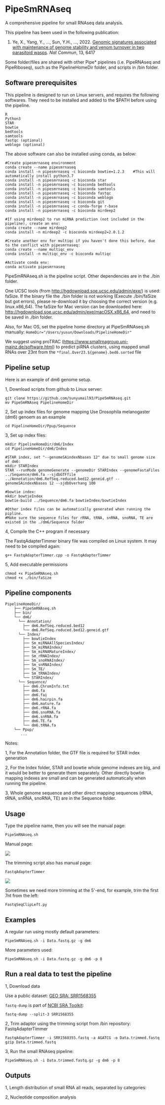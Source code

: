 # PipeSmRNAseq
A comprehensive pipeline for small RNAseq data analysis.

This pipeline has been used in the following publication:

1. Ye, X., Yang, Y., ..., Sun, Y.H., ..., 2022. [Genomic signatures associated with maintenance of genome stability and venom turnover in two parasitoid wasps](https://www.nature.com/articles/s41467-022-34202-y). _Nat Commun_, 13, 6417


Some folder/files are shared with other Pipe* pipelines (i.e. PipeRNAseq and PipeRiboseq), such as the PipelineHomeDir folder, and scripts in /bin folder.

## Software prerequisites
This pipeline is designed to run on Linux servers, and requires the following softwares. They need to be installed and added to the $PATH before using the pipeline.
```
R
Python3
STAR
bowtie
bedtools
samtools
fastqc (optional)
weblogo (optional)
```
The above software can also be installed using conda, as below:
```
#Create pipesmrnaseq environment
conda create --name pipesmrnaseq
conda install -n pipesmrnaseq -c bioconda bowtie=1.2.3    #This will automatically install python3.7
conda install -n pipesmrnaseq -c bioconda star
conda install -n pipesmrnaseq -c bioconda bedtools
conda install -n pipesmrnaseq -c bioconda samtools
conda install -n pipesmrnaseq -c bioconda fastqc
conda install -n pipesmrnaseq -c bioconda weblogo
conda install -n pipesmrnaseq -c bioconda git
conda install -n pipesmrnaseq -c conda-forge r-base
conda install -n pipesmrnaseq -c bioconda mirdeep2

#If using mirdeep2 to run miRNA prediction (not included in the pipeline), create an env:
conda create --name mirdeep2
conda install -n mirdeep2 -c bioconda mirdeep2=2.0.1.2

#Create another env for multiqc if you haven't done this before, due to the conflict with pipesmrnaseq:
conda create --name multiqc_env
conda install -n multiqc_env -c bioconda multiqc

#Activate conda env:
conda activate pipesmrnaseq
```

PipeSmRNAseq.sh is the pipeline script. Other dependencies are in the ./bin folder.

One UCSC tools (from http://hgdownload.soe.ucsc.edu/admin/exe/) is used: faSize. If the binary file the ./bin folder is not working (Execute ./bin/faSize but got errors), please re-download it by choosing the correct version (e.g. linux.x86_64). The faSize for Mac version can be downloaded here: http://hgdownload.soe.ucsc.edu/admin/exe/macOSX.x86_64, and need to be saved in ./bin folder.

Also, for Mac OS, set the pipeline home directory at PipeSmRNAseq.sh manually:
`HomeDir="/Users/yusun/Downloads/PipelineHomeDir"`

We suggest using proTRAC (https://www.smallrnagroup.uni-mainz.de/software.html) to predict piRNA clusters, using mapped small RNAs over 23nt from the `*final.Over23.${genome}.bed6.sorted` file

## Pipeline setup

Here is an example of dm6 genome setup.

1, Download scripts from github to Linux server:

```
git clone https://github.com/sunyumail93/PipeSmRNAseq.git
mv PipeSmRNAseq PipelineHomeDir
```

2, Set up index files for genome mapping
Use Drosophila melanogaster (dm6) genoem as an example

```
cd PipelineHomeDir/Ppup/Sequence

```
3, Set up index files:
```
mkdir PipelineHomeDir/dm6/Index
cd PipelineHomeDir/dm6/Index

#STAR index, set "--genomeSAindexNbases 12" due to small genome size of dm6: 
mkdir STARIndex
STAR --runMode genomeGenerate --genomeDir STARIndex --genomeFastaFiles ../Sequence/dm6.fa --sjdbGTFfile ../Annotation/dm6.RefSeq.reduced.bed12.geneid.gtf --genomeSAindexNbases 12 --sjdbOverhang 100

#bowtie index:
mkdir bowtieIndex
bowtie-build ../Sequence/dm6.fa bowtieIndex/bowtieIndex

#Other index files can be automatically generated when running the pipline.
#Make sure the sequence files for rRNA, tRNA, snRNA, snoRNA, TE are existed in the ./dm6/Sequence folder
```
4, Compile the C++ program if necessary

The FastqAdapterTimmer binary file was compiled on Linux system. It may need to be compiled again:

```
g++ FastqAdapterTimmer.cpp -o FastqAdapterTimmer
```

5, Add executable permissions

```
chmod +x PipeSmRNAseq.sh
chmod +x ./bin/faSize
```

## Pipeline components
```
PipelineHomeDir/
    ├── PipeSmRNAseq.sh
    ├── bin/
    └── dm6/
      └── Annotation/
        ├── dm6.RefSeq.reduced.bed12
        └── dm6.RefSeq.reduced.bed12.geneid.gtf
      └── Index/
        ├── bowtieIndex
        ├── Sm_miRNAAllSpeciesIndex/
        ├── Sm_miRNAIndex/
        ├── Sm_miRNAMatureIndex/
        ├── Sm_rRNAIndex/
        ├── Sm_snoRNAIndex/
        ├── Sm_snRNAIndex/
        ├── Sm_TE/
        ├── Sm_tRNAIndex/
        └── STARIndex/
      └── Sequence/
        ├── dm6.ChromInfo.txt
        ├── dm6.fa
        ├── dm6.fai
        ├── dm6.hairpin.fa
        ├── dm6.mature.fa
        ├── dm6.rRNA.fa
        ├── dm6.snoRNA.fa
        ├── dm6.snRNA.fa
        ├── dm6.TE.fa
        └── dm6.tRNA.fa
    └── Ppup/
       ...
```

Notes: 

1, For the Annotation folder, the GTF file is required for STAR index generation

2, For the Index folder, STAR and bowtie whole genome indexes are big, and it would be better to generate them separately. Other directly bowtie mapping indexes are small and can be generated automatically when running the pipeline.

3, Whole genome sequence and other direct mapping sequences (rRNA, tRNA, snRNA, snoRNA, TE) are in the Sequence folder.

## Usage

Type the pipeline name, then you will see the manual page:

```
PipeSmRNAseq.sh
```

Manual page:

![](images/Usages.png)

The trimming script also has manual page:

```
FastqAdapterTimmer
```

![](images/TrimmerUsages.png)

Sometimes we need more trimming at the 5'-end, for example, trim the first 7nt from the left:

```
FastqSeqClipLeft.py
```



## Examples

A regular run using mostly default parameters:

```
PipeSmRNAseq.sh -i Data.fastq.gz -g dm6
```

More parameters used:

```
PipeSmRNAseq.sh -i Data.fastq.gz -g dm6 -p 8
```

## Run a real data to test the pipeline

1, Download data

Use a public dataset: [GEO SRA: SRR1568355](https://www.ncbi.nlm.nih.gov/sra/SRR1568355[accn])

`fastq-dump` is part of [NCBI SRA Toolkit](https://trace.ncbi.nlm.nih.gov/Traces/sra/sra.cgi?view=software):

```
fastq-dump --split-3 SRR1568355
```

2, Trim adaptor using the trimming script from /bin repository: FastqAdapterTimmer

```
FastqAdapterTimmer -i SRR1568355.fastq -a AGATCG -o Data.trimmed.fastq
gzip Data.trimmed.fastq
```

3, Run the small RNAseq pipeline:

```
PipeSmRNAseq.sh -i Data.trimmed.fastq.gz -g dm6 -p 8
```

## Outputs

1, Length distribution of small RNA all reads, separated by categories:

2, Nucleotide composition analysis
